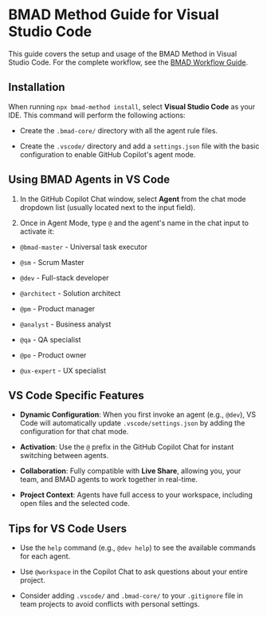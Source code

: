 # BMAD Method Guide for Visual Studio Code

This guide covers the setup and usage of the BMAD Method in Visual Studio Code. For the complete workflow, see the [BMAD Workflow Guide](../bmad-workflow-guide.md).

## Installation

When running `npx bmad-method install`, select **Visual Studio Code** as your IDE. This command will perform the following actions:

- Create the `.bmad-core/` directory with all the agent rule files.

- Create the `.vscode/` directory and add a `settings.json` file with the basic configuration to enable GitHub Copilot's agent mode.

## Using BMAD Agents in VS Code

1. In the GitHub Copilot Chat window, select **Agent** from the chat mode dropdown list (usually located next to the input field).

2. Once in Agent Mode, type `@` and the agent's name in the chat input to activate it:

- `@bmad-master` - Universal task executor

- `@sm` - Scrum Master

- `@dev` - Full-stack developer

- `@architect` - Solution architect

- `@pm` - Product manager

- `@analyst` - Business analyst

- `@qa` - QA specialist

- `@po` - Product owner

- `@ux-expert` - UX specialist

## VS Code Specific Features

- **Dynamic Configuration**: When you first invoke an agent (e.g., `@dev`), VS Code will automatically update `.vscode/settings.json` by adding the configuration for that chat mode.

- **Activation**: Use the `@` prefix in the GitHub Copilot Chat for instant switching between agents.

- **Collaboration**: Fully compatible with **Live Share**, allowing you, your team, and BMAD agents to work together in real-time.

- **Project Context**: Agents have full access to your workspace, including open files and the selected code.

## Tips for VS Code Users

- Use the `help` command (e.g., `@dev help`) to see the available commands for each agent.

- Use `@workspace` in the Copilot Chat to ask questions about your entire project.

- Consider adding `.vscode/` and `.bmad-core/` to your `.gitignore` file in team projects to avoid conflicts with personal settings.
